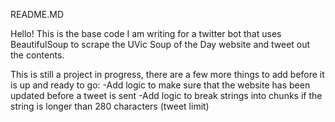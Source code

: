 README.MD

Hello! This is the base code I am writing for a twitter bot that uses BeautifulSoup to scrape the UVic Soup of the Day website and tweet out the contents. 

This is still a project in progress, there are a few more things to add before it is up and ready to go:
-Add logic to make sure that the website has been updated before a tweet is sent
-Add logic to break strings into chunks if the string is longer than 280 characters (tweet limit)